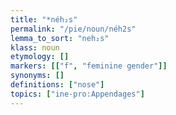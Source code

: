 ```yaml
---
title: "*néh₂s"
permalink: "/pie/noun/néh2s"
lemma_to_sort: "neh₂s"
klass: noun
etymology: []
markers: [["f", "feminine gender"]]
synonyms: []
definitions: ["nose"]
topics: ["ine-pro:Appendages"]
---
```


